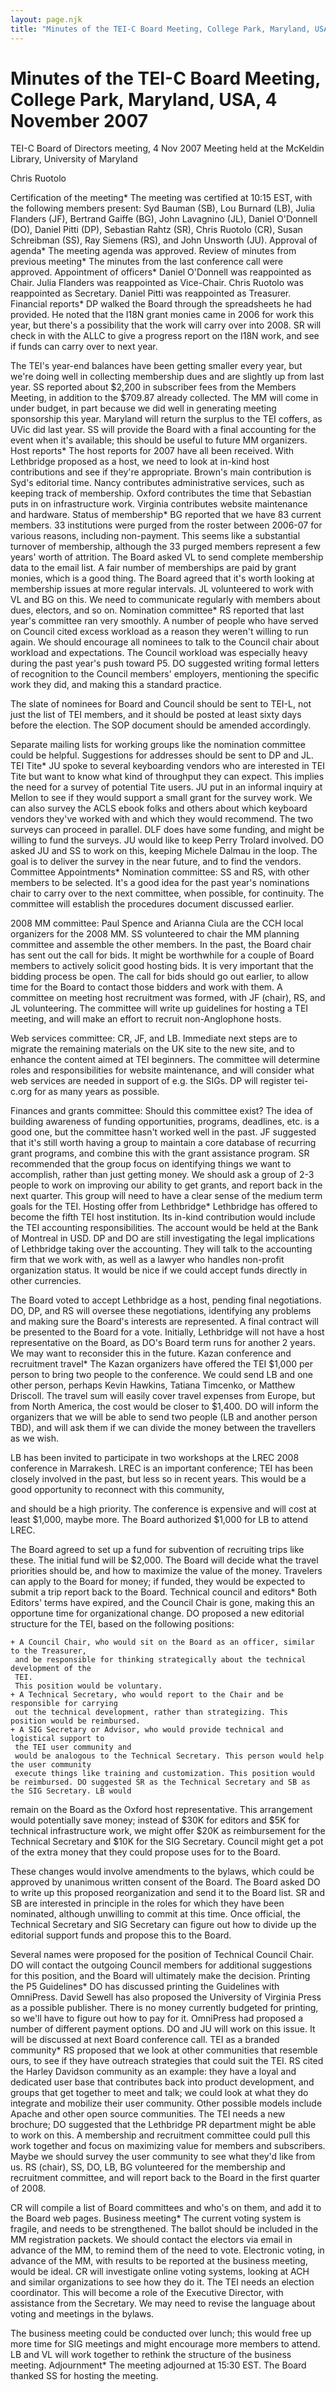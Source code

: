 ```yaml
---
layout: page.njk
title: "Minutes of the TEI-C Board Meeting, College Park, Maryland, USA, 4 November 2007"
---
```

# Minutes of the TEI-C Board Meeting, College Park, Maryland, USA, 4 November 2007







TEI\-C Board of Directors meeting, 4 Nov 2007
Meeting held at the McKeldin Library, University of Maryland

Chris Ruotolo


Certification of the meeting* The meeting was certified at 10:15 EST, with the following members present: Syd Bauman
 (SB),
 Lou Burnard (LB), Julia Flanders (JF), Bertrand Gaiffe (BG), John Lavagnino (JL),
 Daniel
 O'Donnell (DO), Daniel Pitti (DP), Sebastian Rahtz (SR), Chris Ruotolo (CR), Susan
 Schreibman
 (SS), Ray Siemens (RS), and John Unsworth (JU).
Approval of agenda* The meeting agenda was approved.
Review of minutes from previous meeting* The minutes from the last conference call were approved.
Appointment of officers* Daniel O'Donnell was reappointed as Chair. Julia Flanders was reappointed as Vice\-Chair.
 Chris Ruotolo was reappointed as Secretary. Daniel Pitti was reappointed as Treasurer.
Financial reports* DP walked the Board through the spreadsheets he had provided. He noted that the I18N
 grant
 monies came in 2006 for work this year, but there's a possibility that the work will
 carry
 over into 2008\. SR will check in with the ALLC to give a progress report on the I18N
 work, and see if
 funds can carry over to next year.
 


The TEI's year\-end balances have been getting smaller every year, but we're doing
 well in
 collecting membership dues and are slightly up from last year. SS reported about $2,200
 in
 subscriber fees from the Members Meeting, in addition to the $709\.87 already collected.
 The MM will
 come in under budget, in part because we did well in generating meeting sponsorship
 this year.
 Maryland will return the surplus to the TEI coffers, as UVic did last year. SS will
 provide
 the Board with a final accounting for the event when it's available; this should be
 useful to
 future MM organizers.
Host reports* The host reports for 2007 have all been received. With Lethbridge proposed as a host,
 we
 need to look at in\-kind host contributions and see if they're appropriate. Brown's
 main
 contribution is Syd's editorial time. Nancy contributes administrative services, such
 as
 keeping track of membership. Oxford contributes the time that Sebastian puts in on
 infrastructure work. Virginia contributes website maintenance and hardware.
Status of membership* BG reported that we have 83 current members. 33 institutions were purged from the
 roster
 between 2006\-07 for various reasons, including non\-payment. This seems like a substantial
 turnover of membership, although the 33 purged members represent a few years' worth
 of attrition.
 The Board asked VL to send complete membership data to the email list. A fair number
 of memberships are paid by grant
 monies, which is a good thing. The Board agreed that it's worth looking at membership
 issues
 at more regular intervals. JL volunteered to work with VL and BG on this. We need
 to
 communicate regularly with members about dues, electors, and so on.
Nomination committee* RS reported that last year's committee ran very smoothly. A number of people who have
 served
 on Council cited excess workload as a reason they weren't willing to run again. We
 should
 encourage all nominees to talk to the Council chair about workload and expectations.
 The
 Council workload was especially heavy during the past year's push toward P5\. DO suggested
 writing formal letters of recognition to the Council members' employers, mentioning
 the
 specific work they did, and making this a standard practice. 


The slate of nominees for Board and Council should be sent to TEI\-L, not just the
 list of
 TEI members, and it should be posted at least sixty days before the election. The
 SOP document
 should be amended accordingly. 


Separate mailing lists for working groups like the nomination committee could be helpful.
 Suggestions for addresses should be sent to DP and JL.
TEI Tite* JU spoke to several keyboarding vendors who are interested in TEI Tite but want to
 know what
 kind of throughput they can expect. This implies the need for a survey of potential
 Tite
 users. JU put in an informal inquiry at Mellon to see if they would support a small
 grant for
 the survey work. We can also survey the ACLS ebook folks and others about which keyboard
 vendors they've worked with and which they would recommend. The two surveys can proceed
 in
 parallel. DLF does have some funding, and might be willing to fund the surveys. JU
 would like
 to keep Perry Trolard involved. DO asked JU and SS to work on this, keeping Michele
 Dalmau in
 the loop. The goal is to deliver the survey in the near future, and to find the vendors.
Committee Appointments* Nomination committee: SS and RS, with other members to be selected.
 It's a good idea for the past year's nominations chair to carry over to the next committee,
 when possible, for continuity. The committee will establish the procedures document
 discussed
 earlier. 



2008 MM committee: Paul Spence and Arianna Ciula are the CCH local
 organizers for the 2008 MM. SS volunteered to chair the MM planning committee and
 assemble the
 other members. In the past, the Board chair has sent out the call for bids. It might
 be
 worthwhile for a couple of Board members to actively solicit good hosting bids. It
 is very
 important that the bidding process be open. The call for bids should go out earlier,
 to allow
 time for the Board to contact those bidders and work with them. A committee on meeting
 host
 recruitment was formed, with JF (chair), RS, and JL volunteering. The committee will
 write up
 guidelines for hosting a TEI meeting, and will make an effort to recruit non\-Anglophone
 hosts. 



Web services committee: CR, JF, and LB. Immediate next steps are to
 migrate the remaining materials on the UK site to the new site, and to enhance the
 content
 aimed at TEI beginners. The committee will determine roles and responsibilities for
 website
 maintenance, and will consider what web services are needed in support of e.g. the
 SIGs. DP
 will register tei\-c.org for as many years as possible.



Finances and grants committee: Should this committee exist? The idea of
 building awareness of funding opportunities, programs, deadlines, etc. is a good one,
 but the
 committee hasn't worked well in the past. JF suggested that it's still worth having
 a group to
 maintain a core database of recurring grant programs, and combine this with the grant
 assistance program. SR recommended that the group focus on identifying things we want
 to
 accomplish, rather than just getting money. We should ask a group of 2\-3 people to
 work on
 improving our ability to get grants, and report back in the next quarter. This group
 will need
 to have a clear sense of the medium term goals for the TEI.
Hosting offer from Lethbridge* Lethbridge has offered to become the fifth TEI host institution. Its in\-kind contribution
 would include the TEI accounting responsibilities. The account would be held at the
 Bank of
 Montreal in USD. DP and DO are still investigating the legal implications of Lethbridge
 taking
 over the accounting. They will talk to the accounting firm that we work with, as well
 as a
 lawyer who handles non\-profit organization status. It would be nice if we could accept
 funds
 directly in other currencies.


The Board voted to accept Lethbridge as a host, pending final negotiations. DO, DP,
 and RS
 will oversee these negotiations, identifying any problems and making sure the Board's
 interests are represented. A final contract will be presented to the Board for a vote.
 Initially, Lethbridge will not have a host representative on the Board, as DO's Board
 term
 runs for another 2 years. We may want to reconsider this in the future.
Kazan conference and recruitment travel* The Kazan organizers have offered the TEI $1,000 per person to bring two people to
 the
 conference. We could send LB and one other person, perhaps Kevin Hawkins, Tatiana
 Timcenko, or
 Matthew Driscoll. The travel sum will easily cover travel expenses from Europe, but
 from North
 America, the cost would be closer to $1,400\. DO will inform the organizers that we
 will be
 able to send two people (LB and another person TBD), and will ask them if we can divide
 the
 money between the travellers as we wish.


LB has been invited to participate in two workshops at the LREC 2008 conference in
 Marrakesh. LREC is an important conference; TEI has been closely involved in the past,
 but
 less so in recent years. This would be a good opportunity to reconnect with this community,
 
 and should be a high priority. The conference is expensive and will cost at least
 $1,000, maybe more. The Board authorized $1,000 for LB to attend LREC.


The Board agreed to set up a fund for subvention of recruiting trips like these. The
 initial
 fund will be $2,000\. The Board will decide what the travel priorities should be, and
 how to
 maximize the value of the money. Travelers can apply to the Board for money; if funded,
 they
 would be expected to submit a trip report back to the Board.
Technical council and editors* Both Editors' terms have expired, and the Council Chair is gone, making this an opportune
 time for organizational change. DO proposed a new editorial structure for the TEI,
 based on
 the following positions: 


	+ A Council Chair, who would sit on the Board as an officer, similar to the Treasurer,
	 and be responsible for thinking strategically about the technical development of the
	 TEI.
	 This position would be voluntary.
	+ A Technical Secretary, who would report to the Chair and be responsible for carrying
	 out the technical development, rather than strategizing. This position would be reimbursed.
	+ A SIG Secretary or Advisor, who would provide technical and logistical support to
	 the TEI user community and
	 would be analogous to the Technical Secretary. This person would help the user community
	 execute things like training and customization. This position would be reimbursed. DO suggested SR as the Technical Secretary and SB as the SIG Secretary. LB would
 remain on the Board as the Oxford host representative. This arrangement would potentially
 save money; instead
 of $30K for editors and $5K for technical infrastructure work, we might offer $20K
 as
 reimbursement for the Technical Secretary and $10K for the SIG Secretary. Council
 might get a
 pot of the extra money that they could propose uses for to the Board.
 
 These changes would involve amendments to the bylaws, which could be approved by unanimous
 written consent of the Board. The Board asked DO to write up this proposed reorganization
 and
 send it to the Board list. SR and SB are interested in principle in the roles for
 which they
 have been nominated, although unwilling to commit at this time. Once official, the
 Technical Secretary and
 SIG Secretary can figure out how to divide up the editorial support funds and propose
 this to the Board.


Several names were proposed for the position of Technical Council Chair. DO will contact
 the outgoing
 Council members for additional suggestions for this position, and the Board will ultimately
 make the decision.
Printing the P5 Guidelines* DO has discussed printing the Guidelines with OmniPress. David Sewell has also proposed
 the
 University of Virginia Press as a possible publisher. There is no money currently
 budgeted for
 printing, so we'll have to figure out how to pay for it. OmniPress had proposed a
 number of
 different payment options. DO and JU will work on this issue. It will be discussed
 at next
 Board conference call.
TEI as a branded community* RS proposed that we look at other communities that resemble ours, to see if they have
 outreach strategies that could suit the TEI. RS cited the Harley Davidson community
 as an
 example: they have a loyal and dedicated user base that contributes back into product
 development, and groups that get together to meet and talk; we could look at what
 they do
 integrate and mobilize their user community. Other possible models include Apache
 and other
 open source communities. The TEI needs a new brochure; DO suggested that the Lethbridge
 PR department 
 might be able to work on this. A membership and recruitment committee could pull
 this work together
 and focus on maximizing value for members and subscribers. Maybe we should survey
 the user community
 to see what they'd like from us. RS (chair), SS, DO, LB, BG volunteered for the membership
 and
 recruitment committee, and will report back to the Board in the first quarter of 2008\.
 


CR will compile a list of Board committees and who's on them, and add it to the Board
 web
 pages.
Business meeting* The current voting system is fragile, and needs to be strengthened. The ballot should
 be
 included in the MM registration packets. We should contact the
 electors via email in advance of the MM, to remind them of the need to vote. Electronic
 voting, in advance of the MM, with results to be reported at the business meeting,
 would be
 ideal. CR will investigate online voting systems, looking at ACH and similar organizations
 to
 see how they do it. The TEI needs an election coordinator. This will become a role
 of the
 Executive Director, with assistance from the Secretary. We may need to revise the
 language
 about voting and meetings in the bylaws.


The business meeting could be conducted over lunch; this would free up more time for
 SIG
 meetings and might encourage more members to attend. LB and VL will work together
 to rethink
 the structure of the business meeting.
Adjournment* The meeting adjourned at 15:30 EST. The Board thanked SS for hosting the meeting.




